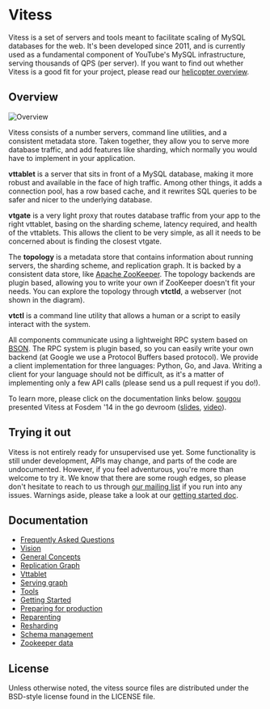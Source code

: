 # Vitess

Vitess is a set of servers and tools meant to facilitate scaling of MySQL
databases for the web. It's been developed since 2011, and is currently used as
a fundamental component of YouTube's MySQL infrastructure, serving thousands of
QPS (per server). If you want to find out whether Vitess is a good fit for your
project, please read our [helicopter
overview](https://github.com/youtube/vitess/blob/master/doc/HelicopterOverview.markdown).

## Overview

![Overview](https://raw.githubusercontent.com/youtube/vitess/master/doc/VitessOverview.png)

Vitess consists of a number servers, command line utilities, and a consistent
metadata store. Taken together, they allow you to serve more database traffic,
and add features like sharding, which normally you would have to implement in your
application.

**vttablet** is a server that sits in front of a MySQL database, making it more
robust and available in the face of high traffic. Among other things, it adds a
connection pool, has a row based cache, and it rewrites SQL queries to be safer
and nicer to the underlying database.

**vtgate** is a very light proxy that routes database traffic from your app to the
right vttablet, basing on the sharding scheme, latency required, and health of
the vttablets. This allows the client to be very simple, as all it needs to be
concerned about is finding the closest vtgate.

The **topology** is a metadata store that contains information about running
servers, the sharding scheme, and replication graph. It is backed by a
consistent data store, like [Apache ZooKeeper](http://zookeeper.apache.org/).
The topology backends are plugin based, allowing you to write your own if
ZooKeeper doesn't fit your needs. You can explore the topology through
**vtctld**, a webserver (not shown in the diagram).

**vtctl** is a command line utility that allows a human or a script to easily
interact with the system.

All components communicate using a lightweight RPC system based on
[BSON](http://bsonspec.org/). The RPC system is plugin based, so you can easily
write your own backend (at Google we use a Protocol Buffers based protocol). We
provide a client implementation for three languages: Python, Go, and Java.
Writing a client for your language should not be difficult, as it's a matter of
implementing only a few API calls (please send us a pull request if you do!).

To learn more, please click on the documentation links below.
[sougou](https://github.com/sougou) presented Vitess at Fosdem '14 in the go
devroom
([slides](https://github.com/youtube/vitess/blob/master/doc/Vitess2014.pdf?raw=true),
[video](http://youtu.be/qATTTSg6zXk)).

## Trying it out

Vitess is not entirely ready for unsupervised use yet. Some functionality is
still under development, APIs may change, and parts of the code are
undocumented. However, if you feel adventurous, you're more than welcome to try
it. We know that there are some rough edges, so please don't hesitate to reach
to us through [our mailing list](https://groups.google.com/forum/#!forum/vitess)
if you run into any issues. Warnings aside, please take a look at our [getting
started
doc](https://github.com/youtube/vitess/blob/master/doc/GettingStarted.markdown).

## Documentation

 * [Frequently Asked Questions](https://github.com/youtube/vitess/blob/master/doc/FAQ.markdown)
 * [Vision](https://github.com/youtube/vitess/blob/master/doc/Vision.markdown)
 * [General Concepts](https://github.com/youtube/vitess/blob/master/doc/Concepts.markdown)
 * [Replication Graph](https://github.com/youtube/vitess/blob/master/doc/ReplicationGraph.markdown)
 * [Vttablet](https://github.com/youtube/vitess/blob/master/doc/Vttablet.markdown)
 * [Serving graph](https://github.com/youtube/vitess/blob/master/doc/ServingGraph.markdown)
 * [Tools](https://github.com/youtube/vitess/blob/master/doc/Tools.markdown)
 * [Getting Started](https://github.com/youtube/vitess/blob/master/doc/GettingStarted.markdown)
 * [Preparing for production](https://github.com/youtube/vitess/blob/master/doc/Production.markdown)
 * [Reparenting](https://github.com/youtube/vitess/blob/master/doc/Reparenting.markdown)
 * [Resharding](https://github.com/youtube/vitess/blob/master/doc/Resharding.markdown)
 * [Schema management](https://github.com/youtube/vitess/blob/master/doc/SchemaManagement.markdown)
 * [Zookeeper data](https://github.com/youtube/vitess/blob/master/doc/ZookeeperData.markdown)

## License

Unless otherwise noted, the vitess source files are distributed
under the BSD-style license found in the LICENSE file.
